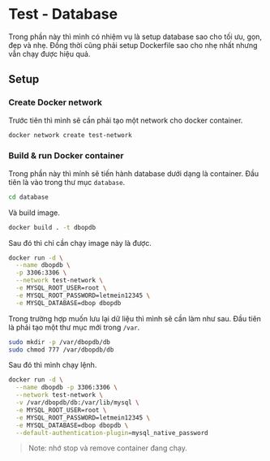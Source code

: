# Test - Database

Trong phần này thì mình có nhiệm vụ là setup database sao cho tối ưu, gọn, đẹp và nhẹ. Đồng thời cũng phải setup Dockerfile sao cho nhẹ nhất nhưng vẫn chạy được hiệu quả.

## Setup

### Create Docker network

Trước tiên thì mình sẽ cần phải tạo một network cho docker container.

```bash
docker network create test-network
```

### Build & run Docker container

Trong phần này thì mính sẽ tiến hành database dưới dạng là container. Đầu tiên là vào trong thư mục `database`.

```bash
cd database
```

Và build image.

```bash
docker build . -t dbopdb
```

Sau đó thì chỉ cần chạy image này là được.

```bash
docker run -d \
  --name dbopdb \
  -p 3306:3306 \
  --network test-network \
  -e MYSQL_ROOT_USER=root \
  -e MYSQL_ROOT_PASSWORD=letmein12345 \
  -e MYSQL_DATABASE=dbop dbopdb
```

Trong trường hợp muốn lưu lại dữ liệu thì mình sẽ cần làm như sau. Đầu tiên là phải tạo một thư mục mới trong `/var`.

```bash
sudo mkdir -p /var/dbopdb/db
sudo chmod 777 /var/dbopdb/db
```

Sau đó thì mình chạy lệnh.

```bash
docker run -d \
  --name dbopdb -p 3306:3306 \
  --network test-network \
  -v /var/dbopdb/db:/var/lib/mysql \
  -e MYSQL_ROOT_USER=root \
  -e MYSQL_ROOT_PASSWORD=letmein12345 \
  -e MYSQL_DATABASE=dbop dbopdb \
  --default-authentication-plugin=mysql_native_password
```

> Note: nhớ stop và remove container đang chạy.
